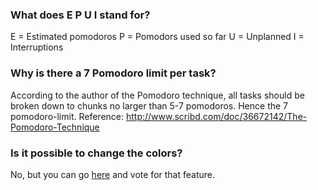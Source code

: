 ### What does E P U I stand for? ###
E = Estimated pomodoros
P = Pomodors used so far
U = Unplanned
I = Interruptions

### Why is there a 7 Pomodoro limit per task? ###
According to the author of the Pomodoro technique, all tasks should be broken down to chunks no larger than 5-7 pomodoros. Hence the 7 pomodoro-limit. Reference: http://www.scribd.com/doc/36672142/The-Pomodoro-Technique

### Is it possible to change the colors? ###
No, but you can go [here](http://code.google.com/p/pomodairo/issues/detail?id=40) and vote for that feature.